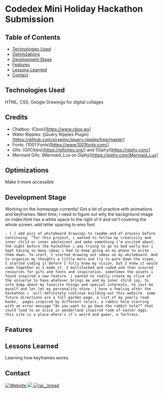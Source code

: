 # Codedex Mini Holiday Hackathon Submission

## Table of Contents
- [Technologies Used](#technologies-used)
- [Optimizations](#optimizations)
- [Development Stage](#development-stage)
- [Features](#features)
- [Lessons Learned](#lessons-learned)
- [Contact](#contact)

## Technologies Used
HTML, CSS, Google Drawings for digital collages

## Credits
- Chatbox: (Cbox)[https://www.cbox.ws]
- Water Ripples: (jQuery Ripples Plugin)[https://github.com/sirxemic/jquery.ripples/tree/master]
- Fonts: (1001 Fonts)[https://www.1001fonts.com/]
- Gifs: (GifCities)[https://gifcities.org/] and (Giphy)[https://giphy.com/]
- Mermaid Gifs: (Mermaid_Lux on Giphy)[https://giphy.com/Mermaid_Lux]

## Optimizations
Make it more accessible

## Development Stage
Working on the homepage currently! Got a lot of practice with animations and keyframes. 
Next time, I need to figure out why the background image on index.html has a white space to the right of it and isn't covering the whole screen.
add letter spacing to emo font

    - [ ] add pics of whiteboard drawings to readme and of process before continuing. “for this project, i wanted to follow my creativity and inner child or inner adolescent and make something i’m excited about. the night before the hackathon i was trying to go to bed early but i kept having so many ideas i had to keep going on my phone to write them down. To start, I started drawing out ideas on my whiteboard. And to organize my thoughts a little more and try to pare down the scope. I started coding it before I fully knew my vision, but I knew it would come together as I made it. I multitasked and coded and then scoured resources for gifs and fonts and inspiration. sometimes the assets i found inspired a new feature. i wanted to really create my slice of the universe to have whatever brings me and my inner child joy, to info dump about my favorite things and special interests, to just be myself and let let my personality shine. i have a feeling after the hackathon i  will definitely continue building out this website. some future directions are a full garden page, a list of my yearly read books,  pages inspired by different colors, a rabbit hole starting with an error message “do you want to go down the rabbit hole?” that could lead to an alice in wonderland inspired room of easter eggs. this site is a place where’s it’s weird and queer, a fortress. 

## Features

## Lessons Learned
Learning how keyframes works.

## Contact
<p> 
  <a href="https://raisadorzback.netlify.app/" target="blank">
    <img src="https://img.shields.io/badge/Website-563d7c?&style=for-the-badge" alt="Website">
  </a>
  <a href="https://www.linkedin.com/in/raisa-d/">
    <img src="https://img.shields.io/badge/LinkedIn-046E6D?logo=linkedin&style=for-the-badge">
  </a>
  <a href="https://twitter.com/rai__bread" target="blank">
    <img src="https://img.shields.io/badge/Twitter-563d7c?logo=twitter&style=for-the-badge&logoColor=white" alt="rai__bread" />
  </a> 
</p>